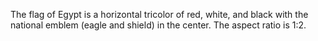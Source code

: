 The flag of Egypt is a horizontal tricolor of red, white, and black with the national emblem (eagle and shield) in the center. The aspect ratio is 1:2.